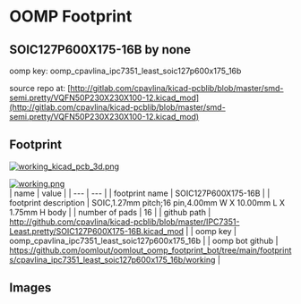 # OOMP Footprint  
## SOIC127P600X175-16B  by none  
  
oomp key: oomp_cpavlina_ipc7351_least_soic127p600x175_16b  
  
source repo at: [http://gitlab.com/cpavlina/kicad-pcblib/blob/master/smd-semi.pretty/VQFN50P230X230X100-12.kicad_mod](http://gitlab.com/cpavlina/kicad-pcblib/blob/master/smd-semi.pretty/VQFN50P230X230X100-12.kicad_mod)  
## Footprint  
  
[![working_kicad_pcb_3d.png](working_kicad_pcb_3d_600.png)](working_kicad_pcb_3d.png)  
  
[![working.png](working_600.png)](working.png)  
| name | value | 
| --- | --- | 
| footprint name | SOIC127P600X175-16B | 
| footprint description | SOIC,1.27mm pitch;16 pin,4.00mm W X 10.00mm L X 1.75mm H body | 
| number of pads | 16 | 
| github path | http://github.com/cpavlina/kicad-pcblib/blob/master/IPC7351-Least.pretty/SOIC127P600X175-16B.kicad_mod | 
| oomp key | oomp_cpavlina_ipc7351_least_soic127p600x175_16b | 
| oomp bot github | https://github.com/oomlout/oomlout_oomp_footprint_bot/tree/main/footprints/cpavlina_ipc7351_least_soic127p600x175_16b/working | 
## Images  
